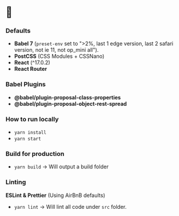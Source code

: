 # 🦊

### Defaults
- **Babel 7** (`preset-env` set to ">2%, last 1 edge version, last 2 safari version, not ie 11, not op_mini all").
- **PostCSS** (CSS Modules + CSSNano)
- **React** (^17.0.2)
- **React Router**

### Babel Plugins
- **@babel/plugin-proposal-class-properties**
- **@babel/plugin-proposal-object-rest-spread**

### How to run locally
- `yarn install`
- `yarn start`

### Build for production
- `yarn build` -> Will output a build folder

### Linting
**ESLint & Prettier** (Using AirBnB defaults)
- `yarn lint` -> Will lint all code under `src` folder.
